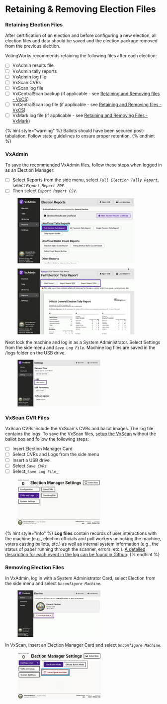 # Retaining & Removing Election Files

### Retaining Election Files

After certification of an election and before configuring a new election, all election files and data should be saved and the election package removed from the previous election.

VotingWorks recommends retaining the following files after each election:

* [ ] VxAdmin results file
* [ ] VxAdmin tally reports
* [ ] VxAdmin log file
* [ ] VxScan CVRs
* [ ] VxScan log file
* [ ] VxCentralScan backup (if applicable - see [Retaining and Removing files - VxCS](../vxcentralscan/retaining-and-removing-files-vxcs.md))
* [ ] VxCentralScan log file (if applicable - see [Retaining and Removing files - VxCS](../vxcentralscan/retaining-and-removing-files-vxcs.md))
* [ ] VxMark log file (if applicable - see [Retaining and Removing Files - VxMark](../vxmark/retaining-and-removing-files-vxmark.md))

{% hint style="warning" %}
Ballots should have been secured post-tabulation. Follow state guidelines to ensure proper retention.
{% endhint %}

### VxAdmin&#x20;

To save the recommended VxAdmin files, follow these steps when logged in as an Election Manager:

* [ ] Select Reports from the side menu, select _`Full Election Tally Report`_, select _`Export Report PDF.`_
* [ ] Then select _`Export Report CSV`_.

<div>

<figure><img src="../user-manual/.gitbook/assets/image (208).png" alt="" width="375"><figcaption></figcaption></figure>

 

<figure><img src="../user-manual/.gitbook/assets/image (209).png" alt="" width="375"><figcaption></figcaption></figure>

</div>

Next lock the machine and log in as a System Administrator. Select Settings from the side menu and _`Save Log File`_. Machine log files are saved in the /logs folder on the USB drive.

<figure><img src="../user-manual/.gitbook/assets/image (47).png" alt="" width="266"><figcaption></figcaption></figure>

### VxScan CVR Files

VxScan CVRs include the VxScan's CVRs and ballot images. The log file contains the logs. To save the VxScan files, [setup the VxScan](../election-day-guides/vxscan-setup.md) without the ballot box and follow the following steps:

* [ ] Insert Election Manager Card
* [ ] Select CVRs and Logs from the side menu
* [ ] Insert a USB drive
* [ ] Select _`Save CVRs`_
* [ ] Select_`Save Log File`_

<figure><img src="../user-manual/.gitbook/assets/image (46).png" alt="" width="265"><figcaption></figcaption></figure>

{% hint style="info" %}
**Log files** contain records of user interactions with the machine (e.g., election officials and poll workers unlocking the machine, voters casting ballots, etc.) as well as internal system information (e.g., the status of paper running through the scanner, errors, etc.). [A detailed description for each event in the log can be found in Github](https://github.com/votingworks/vxsuite/blob/main/libs/logging/VotingWorksLoggingDocumentation.md).
{% endhint %}

### Removing Election Files

In VxAdmin, log in with a System Administrator Card, select Election from the side menu and select _`Unconfigure Machine`_.

<figure><img src="../user-manual/.gitbook/assets/image (43).png" alt="" width="267"><figcaption></figcaption></figure>

In VxScan, insert an Election Manager Card and select _`Unconfigure Machine`_.

<figure><img src="../user-manual/.gitbook/assets/image (45).png" alt="" width="268"><figcaption></figcaption></figure>

